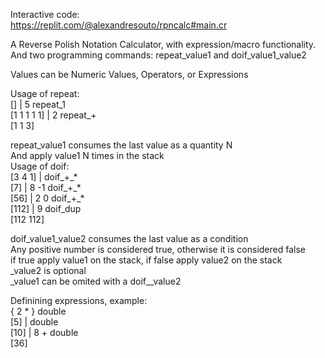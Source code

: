 Interactive code: \
https://replit.com/@alexandresouto/rpncalc#main.cr


A Reverse Polish Notation Calculator, with expression/macro functionality.  \
And two programming commands: repeat_value1 and doif_value1_value2
  
Values can be Numeric Values, Operators, or Expressions
  
Usage of repeat:  \
[] |  5 repeat_1 \
[1 1 1 1 1] | 2 repeat_+  \
[1 1 3] 
  
repeat_value1 consumes the last value as a quantity N  \
And apply value1 N times in the stack  \
Usage of doif:  \
[3 4 1] | doif\_+\_*  \
[7] | 8 -1 doif\_+\_*  \
[56] | 2 0 doif\_+\_*  \
[112] | 9 doif_dup  \
[112 112]
  
doif_value1_value2 consumes the last value as a condition  \
Any positive number is considered true, otherwise it is considered false  \
if true apply value1 on the stack, if false apply value2 on the stack  \
_value2 is optional  \
_value1 can be omited with a doif__value2
  
 Definining expressions, example:  \
  \{ 2 * \} double </br>
  [5] | double  \
  [10] | 8 + double  \
  [36]
  
